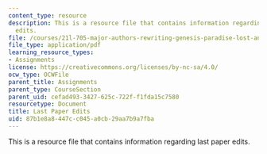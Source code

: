 ```yaml
---
content_type: resource
description: This is a resource file that contains information regarding last paper
  edits.
file: /courses/21l-705-major-authors-rewriting-genesis-paradise-lost-and-twentieth-century-fantasy-spring-2009/87b1e8a8447cc045a0cb29aa7b9a7fba_MIT21L_705S09_assn03.pdf
file_type: application/pdf
learning_resource_types:
- Assignments
license: https://creativecommons.org/licenses/by-nc-sa/4.0/
ocw_type: OCWFile
parent_title: Assignments
parent_type: CourseSection
parent_uid: cefad493-3427-625c-722f-f1fda15c7580
resourcetype: Document
title: Last Paper Edits
uid: 87b1e8a8-447c-c045-a0cb-29aa7b9a7fba
---
```

This is a resource file that contains information regarding last paper edits.